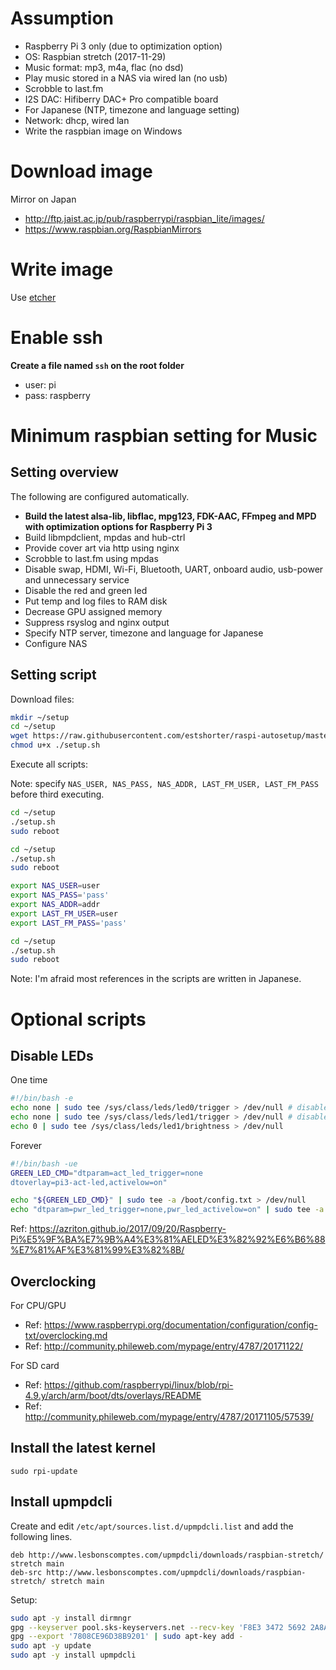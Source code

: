 # Assumption
- Raspberry Pi 3 only (due to optimization option)
- OS: Raspbian stretch (2017-11-29)
- Music format: mp3, m4a, flac (no dsd)
- Play music stored in a NAS via wired lan (no usb)
- Scrobble to last.fm
- I2S DAC: Hifiberry DAC+ Pro compatible board
- For Japanese (NTP, timezone and language setting)
- Network: dhcp, wired lan
- Write the raspbian image on Windows

# Download image
Mirror on Japan
- http://ftp.jaist.ac.jp/pub/raspberrypi/raspbian_lite/images/
- https://www.raspbian.org/RaspbianMirrors

# Write image
Use [etcher](https://etcher.io/)

# Enable ssh
**Create a file named `ssh` on the root folder**
- user: pi
- pass: raspberry

# Minimum raspbian setting for Music
## Setting overview
The following are configured automatically.
- **Build the latest alsa-lib, libflac, mpg123, FDK-AAC, FFmpeg and MPD with optimization options for Raspberry Pi 3**
- Build libmpdclient, mpdas and hub-ctrl
- Provide cover art via http using nginx
- Scrobble to last.fm using mpdas
- Disable swap, HDMI, Wi-Fi, Bluetooth, UART, onboard audio, usb-power and unnecessary service
- Disable the red and green led
- Put temp and log files to RAM disk
- Decrease GPU assigned memory
- Suppress rsyslog and nginx output
- Specify NTP server, timezone and language for Japanese
- Configure NAS

## Setting script
Download files:
```bash
mkdir ~/setup
cd ~/setup
wget https://raw.githubusercontent.com/estshorter/raspi-autosetup/master/setup.sh -O ./setup.sh
chmod u+x ./setup.sh
```

Execute all scripts:

Note: specify `NAS_USER, NAS_PASS, NAS_ADDR, LAST_FM_USER, LAST_FM_PASS` before third executing.
```bash
cd ~/setup
./setup.sh
sudo reboot

cd ~/setup
./setup.sh
sudo reboot

export NAS_USER=user
export NAS_PASS='pass'
export NAS_ADDR=addr
export LAST_FM_USER=user
export LAST_FM_PASS='pass'

cd ~/setup
./setup.sh
sudo reboot
```

Note: I'm afraid most references in the scripts are written in Japanese.

# Optional scripts
## Disable LEDs
One time
```bash
#!/bin/bash -e
echo none | sudo tee /sys/class/leds/led0/trigger > /dev/null # disable green led
echo none | sudo tee /sys/class/leds/led1/trigger > /dev/null # disable red led
echo 0 | sudo tee /sys/class/leds/led1/brightness > /dev/null
```

Forever
```bash
#!/bin/bash -ue
GREEN_LED_CMD="dtparam=act_led_trigger=none
dtoverlay=pi3-act-led,activelow=on"

echo "${GREEN_LED_CMD}" | sudo tee -a /boot/config.txt > /dev/null
echo "dtparam=pwr_led_trigger=none,pwr_led_activelow=on" | sudo tee -a /boot/config.txt > /dev/null
```

Ref: https://azriton.github.io/2017/09/20/Raspberry-Pi%E5%9F%BA%E7%9B%A4%E3%81%AELED%E3%82%92%E6%B6%88%E7%81%AF%E3%81%99%E3%82%8B/

## Overclocking
For CPU/GPU
- Ref: https://www.raspberrypi.org/documentation/configuration/config-txt/overclocking.md
- Ref: http://community.phileweb.com/mypage/entry/4787/20171122/

For SD card
- Ref: https://github.com/raspberrypi/linux/blob/rpi-4.9.y/arch/arm/boot/dts/overlays/README
- Ref: http://community.phileweb.com/mypage/entry/4787/20171105/57539/

## Install the latest kernel
`sudo rpi-update`

## Install upmpdcli
Create and edit `/etc/apt/sources.list.d/upmpdcli.list` and add the following lines.
```
deb http://www.lesbonscomptes.com/upmpdcli/downloads/raspbian-stretch/ stretch main
deb-src http://www.lesbonscomptes.com/upmpdcli/downloads/raspbian-stretch/ stretch main
```
Setup:
```bash
sudo apt -y install dirmngr
gpg --keyserver pool.sks-keyservers.net --recv-key 'F8E3 3472 5692 2A8A E767 605B 7808 CE96 D38B 9201'
gpg --export '7808CE96D38B9201' | sudo apt-key add -
sudo apt -y update
sudo apt -y install upmpdcli
```
